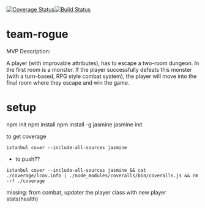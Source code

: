 [![Coverage Status](https://coveralls.io/repos/github/leoncross/team-rogue/badge.svg?branch=master)](https://coveralls.io/github/leoncross/team-rogue?branch=master)[![Build Status](https://travis-ci.com/leoncross/team-rogue.svg?branch=master)](https://travis-ci.com/leoncross/team-rogue)

# team-rogue


MVP Description:

A player (with improvable attributes), has to escape a two-room dungeon.
In the first room is a monster. If the player successfully defeats this monster (with a turn-based, RPG style combat system), the player will move into the final room where they escape and win the game.


# setup
npm init
npm install
npm install -g jasmine
jasmine init


to get coverage
```
istanbul cover --include-all-sources jasmine
```

- to push??
```
istanbul cover --include-all-sources jasmine && cat ./coverage/lcov.info | ./node_modules/coveralls/bin/coveralls.js && rm -rf ./coverage
```




missing:
from combat, updater the player class with new player stats(health)

